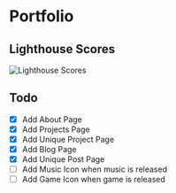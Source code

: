 # Portfolio

## Lighthouse Scores
![Lighthouse Scores](https://mac9.vercel.app/_app/assets/lighthouse-d2ab3b0f.jpeg)
## Todo

- [x] Add About Page
- [x] Add Projects Page
- [x] Add Unique Project Page
- [x] Add Blog Page
- [x] Add Unique Post Page
- [ ] Add Music Icon when music is released
- [ ] Add Game Icon when game is released
